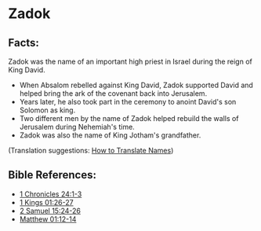 # Zadok #

## Facts: ##

Zadok was the name of an important high priest in Israel during the reign of King David.

* When Absalom rebelled against King David, Zadok supported David and helped bring the ark of the covenant back into Jerusalem.
* Years later, he also took part in the ceremony to anoint David's son Solomon as king.
* Two different men by the name of Zadok helped rebuild the walls of Jerusalem during Nehemiah's time.
* Zadok was also the name of King Jotham's grandfather.

(Translation suggestions: [How to Translate Names](en/ta-vol1/translate/man/translate-names))



## Bible References: ##

* [1 Chronicles 24:1-3](en/tn/1ch/help/24/01)
* [1 Kings 01:26-27](en/tn/1ki/help/01/26)
* [2 Samuel 15:24-26](en/tn/2sa/help/15/24)
* [Matthew 01:12-14](en/tn/mat/help/01/12)